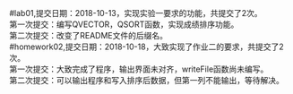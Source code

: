 #lab01,提交日期：2018-10-13，实现实验一要求的功能，共提交了2次。   
    第一次提交：编写QVECTOR，QSORT函数，实现成绩排序功能。   
    第二次提交：改变了README文件的后缀名。  
        #homework02,提交日期：2018-10-18，大致实现了作业二的要求，共提交了2次。  
        第一次提交：大致完成了程序，输出界面未对齐，writeFile函数尚未编写。  
        第二次提交：可以输出程序和写入排序后数据，但第一列不能输出，等待解决。  
